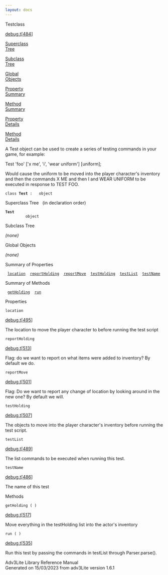 ```yaml
---
layout: docs
---
```

<span class="title">Test</span><span class="type">class</span>

[debug.t](../file/debug.t.html)\[[484](../source/debug.t.html#484)\]

[Superclass  
Tree](#_SuperClassTree_)

[Subclass  
Tree](#_SubClassTree_)

[Global  
Objects](#_ObjectSummary_)

[Property  
Summary](#_PropSummary_)

[Method  
Summary](#_MethodSummary_)

[Property  
Details](#_Properties_)

[Method  
Details](#_Methods_)

<div class="fdesc">

A Test object can be used to create a series of testing commands in your
game, for example:

  
Test 'foo' \['x me', 'i', 'wear uniform'\] \[uniform\];

Would cause the uniform to be moved into the player character's
inventory and then the commands X ME and then I and WEAR UNIFORM to be
executed in response to TEST FOO.

`class `**`Test`**` :   object`

</div>

<span id="_SuperClassTree_"></span>

<div class="mjhd">

<span class="hdln">Superclass Tree</span>   (in declaration order)

</div>

**`Test`**  
`         object`  
<span id="_SubClassTree_"></span>

<div class="mjhd">

<span class="hdln">Subclass Tree</span>  

</div>

*(none)* <span id="_ObjectSummary_"></span>

<div class="mjhd">

<span class="hdln">Global Objects</span>  

</div>

*(none)* <span id="_PropSummary_"></span>

<div class="mjhd">

<span class="hdln">Summary of Properties</span>  

</div>

` `[`location`](#location)`  `[`reportHolding`](#reportHolding)`  `[`reportMove`](#reportMove)`  `[`testHolding`](#testHolding)`  `[`testList`](#testList)`  `[`testName`](#testName)`  `

<span id="_MethodSummary_"></span>

<div class="mjhd">

<span class="hdln">Summary of Methods</span>  

</div>

` `[`getHolding`](#getHolding)`  `[`run`](#run)`  `

<span id="_Properties_"></span>

<div class="mjhd">

<span class="hdln">Properties</span>  

</div>

<span id="location"></span>

`location`

[debug.t](../file/debug.t.html)\[[495](../source/debug.t.html#495)\]

<div class="desc">

The location to move the player character to before running the test
script

</div>

<span id="reportHolding"></span>

`reportHolding`

[debug.t](../file/debug.t.html)\[[513](../source/debug.t.html#513)\]

<div class="desc">

Flag: do we want to report on what items were added to inventory? By
default we do.

</div>

<span id="reportMove"></span>

`reportMove`

[debug.t](../file/debug.t.html)\[[501](../source/debug.t.html#501)\]

<div class="desc">

Flag: Do we want to report any change of location by looking around in
the new one? By default we will.

</div>

<span id="testHolding"></span>

`testHolding`

[debug.t](../file/debug.t.html)\[[507](../source/debug.t.html#507)\]

<div class="desc">

The objects to move into the player character's inventory before running
the test script.

</div>

<span id="testList"></span>

`testList`

[debug.t](../file/debug.t.html)\[[489](../source/debug.t.html#489)\]

<div class="desc">

The list commands to be executed when running this test.

</div>

<span id="testName"></span>

`testName`

[debug.t](../file/debug.t.html)\[[486](../source/debug.t.html#486)\]

<div class="desc">

The name of this test

</div>

<span id="_Methods_"></span>

<div class="mjhd">

<span class="hdln">Methods</span>  

</div>

<span id="getHolding"></span>

`getHolding ( )`

[debug.t](../file/debug.t.html)\[[517](../source/debug.t.html#517)\]

<div class="desc">

Move everything in the testHolding list into the actor's inventory

</div>

<span id="run"></span>

`run ( )`

[debug.t](../file/debug.t.html)\[[535](../source/debug.t.html#535)\]

<div class="desc">

Run this test by passing the commands in testList through
Parser.parse().

</div>

<div class="ftr">

Adv3Lite Library Reference Manual  
Generated on 15/03/2023 from adv3Lite version 1.6.1

</div>
